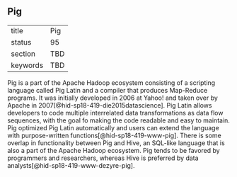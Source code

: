 ## Pig


|          |     |
| -------- | --- |
| title    | Pig |
| status   | 95  |
| section  | TBD |
| keywords | TBD |



Pig is a part of the Apache Hadoop ecosystem consisting of a scripting
language called Pig Latin and a compiler that produces Map-Reduce
programs. It was initially developed in 2006 at Yahoo! and taken over by
Apache in 2007[@hid-sp18-419-die2015datascience]. Pig Latin allows
developers to code multiple interrelated data transformations as data
flow sequences, with the goal fo making the code readable and easy to
maintain. Pig optimized Pig Latin automatically and users can extend the
language with purpose-written functions[@hid-sp18-419-www-pig]. There is
some overlap in functionality between Pig and Hive, an SQL-like language
that is also a part of the Apache Hadoop ecosystem. Pig tends to be
favored by programmers and researchers, whereas Hive is preferred by
data analysts[@hid-sp18-419-www-dezyre-pig].
